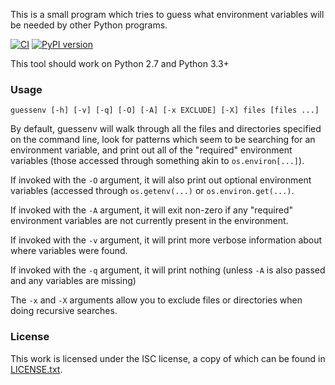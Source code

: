 This is a small program which tries to guess what environment variables will be needed by other Python programs.

[![CI](https://github.com/EasyPost/guessenv/workflows/CI/badge.svg)](https://github.com/EasyPost/guessenv/actions?query=workflow%3ACI)
[![PyPI version](https://badge.fury.io/py/guessenv.svg)](https://badge.fury.io/py/guessenv)

This tool should work on Python 2.7 and Python 3.3+

### Usage

```
guessenv [-h] [-v] [-q] [-O] [-A] [-x EXCLUDE] [-X] files [files ...]
```

By default, guessenv will walk through all the files and directories specified on the command line, look for
patterns which seem to be searching for an environment variable, and print out all of the "required" environment
variables (those accessed through something akin to `os.environ[...]`).

If invoked with the `-O` argument, it will also print out optional environment variables (accessed through
`os.getenv(...)` or `os.environ.get(...)`.

If invoked with the `-A` argument, it will exit non-zero if any "required" environment variables are not currently
present in the environment.

If invoked with the `-v` argument, it will print more verbose information about where variables were found.

If invoked with the `-q` argument, it will print nothing (unless `-A` is also passed and any variables are missing)

The `-x` and `-X` arguments allow you to exclude files or directories when doing recursive searches.

### License

This work is licensed under the ISC license, a copy of which can be found in [LICENSE.txt](LICENSE.txt).
